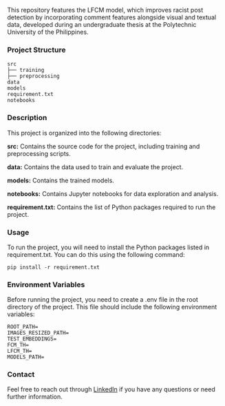 This repository features the LFCM model, which improves racist post detection by incorporating comment features alongside visual and textual data, developed during an undergraduate thesis at the Polytechnic University of the Philippines.

### Project Structure

```
src
├── training
├── preprocessing
data
models
requirement.txt
notebooks
```
### Description

This project is organized into the following directories:

**src:** Contains the source code for the project, including training and preprocessing scripts.

**data:** Contains the data used to train and evaluate the project.

**models:** Contains the trained models.

**notebooks:** Contains Jupyter notebooks for data exploration and analysis.

**requirement.txt:** Contains the list of Python packages required to run the project.

### Usage

To run the project, you will need to install the Python packages listed in requirement.txt. You can do this using the following command:
```
pip install -r requirement.txt
```

### Environment Variables
Before running the project, you need to create a .env file in the root directory of the project. This file should include the following environment variables:
```
ROOT_PATH=
IMAGES_RESIZED_PATH=
TEST_EMBEDDINGS=
FCM_TH=
LFCM_TH=
MODELS_PATH=
```

### Contact
Feel free to reach out through [LinkedIn](https://www.linkedin.com/in/jrz-vnn/) if you have any questions or need further information.
